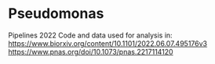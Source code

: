 # Pseudomonas
Pipelines 2022
Code and data used for analysis in: 
https://www.biorxiv.org/content/10.1101/2022.06.07.495176v3
https://www.pnas.org/doi/10.1073/pnas.2217114120
